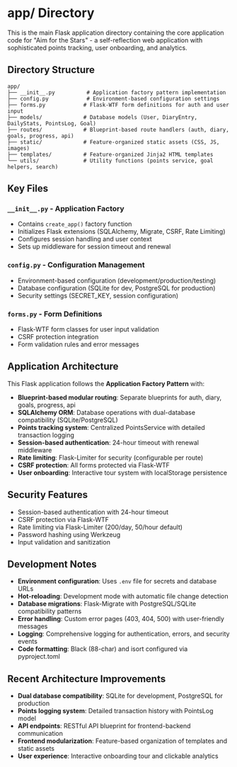# app/ Directory

This is the main Flask application directory containing the core application code for "Aim for the Stars" - a self-reflection web application with sophisticated points tracking, user onboarding, and analytics.

## Directory Structure

```
app/
├── __init__.py          # Application factory pattern implementation
├── config.py            # Environment-based configuration settings
├── forms.py            # Flask-WTF form definitions for auth and user input
├── models/             # Database models (User, DiaryEntry, DailyStats, PointsLog, Goal)
├── routes/             # Blueprint-based route handlers (auth, diary, goals, progress, api)
├── static/             # Feature-organized static assets (CSS, JS, images)
├── templates/          # Feature-organized Jinja2 HTML templates
└── utils/              # Utility functions (points service, goal helpers, search)
```

## Key Files

### `__init__.py` - Application Factory
- Contains `create_app()` factory function
- Initializes Flask extensions (SQLAlchemy, Migrate, CSRF, Rate Limiting)
- Configures session handling and user context
- Sets up middleware for session timeout and renewal

### `config.py` - Configuration Management
- Environment-based configuration (development/production/testing)
- Database configuration (SQLite for dev, PostgreSQL for production)
- Security settings (SECRET_KEY, session configuration)

### `forms.py` - Form Definitions
- Flask-WTF form classes for user input validation
- CSRF protection integration
- Form validation rules and error messages

## Application Architecture

This Flask application follows the **Application Factory Pattern** with:
- **Blueprint-based modular routing**: Separate blueprints for auth, diary, goals, progress, api
- **SQLAlchemy ORM**: Database operations with dual-database compatibility (SQLite/PostgreSQL)
- **Points tracking system**: Centralized PointsService with detailed transaction logging
- **Session-based authentication**: 24-hour timeout with renewal middleware
- **Rate limiting**: Flask-Limiter for security (configurable per route)
- **CSRF protection**: All forms protected via Flask-WTF
- **User onboarding**: Interactive tour system with localStorage persistence

## Security Features

- Session-based authentication with 24-hour timeout
- CSRF protection via Flask-WTF
- Rate limiting via Flask-Limiter (200/day, 50/hour default)
- Password hashing using Werkzeug
- Input validation and sanitization

## Development Notes

- **Environment configuration**: Uses `.env` file for secrets and database URLs
- **Hot-reloading**: Development mode with automatic file change detection
- **Database migrations**: Flask-Migrate with PostgreSQL/SQLite compatibility patterns
- **Error handling**: Custom error pages (403, 404, 500) with user-friendly messages
- **Logging**: Comprehensive logging for authentication, errors, and security events
- **Code formatting**: Black (88-char) and isort configured via pyproject.toml

## Recent Architecture Improvements

- **Dual database compatibility**: SQLite for development, PostgreSQL for production
- **Points logging system**: Detailed transaction history with PointsLog model
- **API endpoints**: RESTful API blueprint for frontend-backend communication
- **Frontend modularization**: Feature-based organization of templates and static assets
- **User experience**: Interactive onboarding tour and clickable analytics